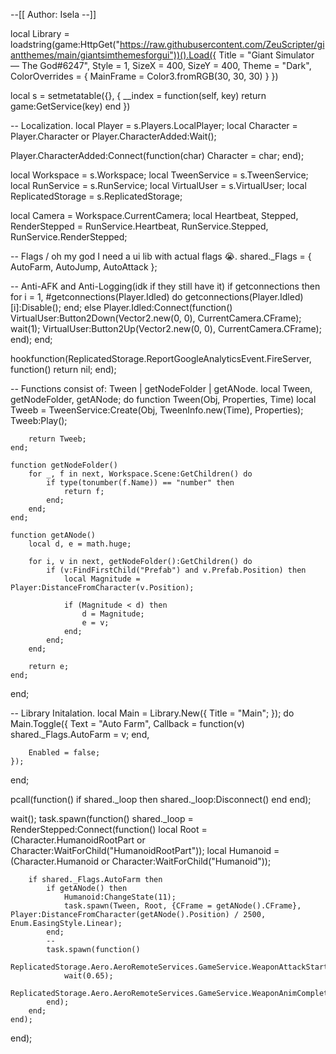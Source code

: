 --[[ Author: Isela --]]

local Library = loadstring(game:HttpGet("https://raw.githubusercontent.com/ZeuScripter/giantthemes/main/giantsimthemesforgui"))().Load({
    Title = "Giant Simulator  ―  The God#6247",
    Style = 1,
    SizeX = 400,
    SizeY = 400,
    Theme = "Dark",
    ColorOverrides = {
        MainFrame = Color3.fromRGB(30, 30, 30)
    }
})

local s = setmetatable({}, {
    __index = function(self, key)
        return game:GetService(key)
    end
})

-- Localization.
local Player = s.Players.LocalPlayer;
local Character = Player.Character or Player.CharacterAdded:Wait();

Player.CharacterAdded:Connect(function(char)
    Character = char;
end);

local Workspace = s.Workspace;
local TweenService = s.TweenService;
local RunService = s.RunService;
local VirtualUser = s.VirtualUser;
local ReplicatedStorage = s.ReplicatedStorage;

local Camera = Workspace.CurrentCamera;
local Heartbeat, Stepped, RenderStepped = RunService.Heartbeat, RunService.Stepped, RunService.RenderStepped;

-- Flags / oh my god I need a ui lib with actual flags :sob:.
shared._Flags = {
    AutoFarm,
    AutoJump,
    AutoAttack
};

-- Anti-AFK and Anti-Logging(idk if they still have it)
if getconnections then
    for i = 1, #getconnections(Player.Idled) do
        getconnections(Player.Idled)[i]:Disable();
    end;
else
    Player.Idled:Connect(function()
       VirtualUser:Button2Down(Vector2.new(0, 0), CurrentCamera.CFrame);
       wait(1);
       VirtualUser:Button2Up(Vector2.new(0, 0), CurrentCamera.CFrame);
    end);
end;

hookfunction(ReplicatedStorage.ReportGoogleAnalyticsEvent.FireServer, function()
   return nil;
end);

-- Functions consist of: Tween | getNodeFolder | getANode.
local Tween, getNodeFolder, getANode; do
    function Tween(Obj, Properties, Time)
        local Tweeb = TweenService:Create(Obj, TweenInfo.new(Time), Properties);
        Tweeb:Play();
        
    	return Tweeb;
    end;

    function getNodeFolder()
        for _, f in next, Workspace.Scene:GetChildren() do
            if type(tonumber(f.Name)) == "number" then
                return f;
            end;
        end;
    end;
    
    function getANode()
        local d, e = math.huge;
        
        for i, v in next, getNodeFolder():GetChildren() do
            if (v:FindFirstChild("Prefab") and v.Prefab.Position) then
                local Magnitude = Player:DistanceFromCharacter(v.Position);
                
                if (Magnitude < d) then
                    d = Magnitude;
                    e = v;
                end;
            end;
        end;
        
        return e;
    end;
end;

-- Library Initalation.
local Main = Library.New({
    Title = "Main";
}); do
    Main.Toggle({
        Text = "Auto Farm",
        Callback = function(v)
            shared._Flags.AutoFarm = v;
        end,
        
        Enabled = false;
    });
end;

pcall(function() if shared._loop then shared._loop:Disconnect() end end);

wait();
task.spawn(function()
    shared._loop = RenderStepped:Connect(function()
        local Root = (Character.HumanoidRootPart or Character:WaitForChild("HumanoidRootPart"));
        local Humanoid = (Character.Humanoid or Character:WaitForChild("Humanoid"));
        
        if shared._Flags.AutoFarm then
            if getANode() then
                Humanoid:ChangeState(11);
                task.spawn(Tween, Root, {CFrame = getANode().CFrame}, Player:DistanceFromCharacter(getANode().Position) / 2500, Enum.EasingStyle.Linear);
            end;
            --
            task.spawn(function()
                ReplicatedStorage.Aero.AeroRemoteServices.GameService.WeaponAttackStart:FireServer();
                wait(0.65);
                ReplicatedStorage.Aero.AeroRemoteServices.GameService.WeaponAnimComplete:FireServer();
            end);
        end;
    end);
end);
